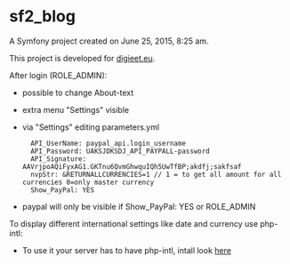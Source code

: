 sf2_blog
========

A Symfony project created on June 25, 2015, 8:25 am.

This project is developed for [digieet.eu](http://www.digieet.eu).

After login (ROLE_ADMIN): 

- possible to change About-text

- extra menu "Settings" visible

- via "Settings" editing parameters.yml

        API_UserName: paypal_api.login_username
        API_Password: UAKSJDKSDJ_API_PAYPALL-password
        API_Signature: AAVrjpoAQiFyxAG1.GKTnu6QvmGhwquIQh5UwTfBP;akdfj;sakfsaf
        nvpStr: &RETURNALLCURRENCIES=1 // 1 = to get all amount for all currencies 0=only master currency
        Show_PayPal: YES
        
- paypal will only be visible if Show_PayPal: YES or ROLE_ADMIN


To display different international settings like date and currency use php-intl:
 
 - To use it your server has to have php-intl, intall look [here](http://konradpodgorski.com/blog/2011/12/29/how-to-symfony-2-please-install-the-intl-extension-for-full-localization-capabilities/)